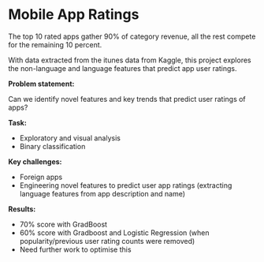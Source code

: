 # Mobile App Ratings 

The top 10 rated apps gather 90% of category revenue, all the rest compete for the remaining 10 percent.

With data extracted from the itunes data from Kaggle, this project explores the non-language and language features that predict app user ratings.

**Problem statement:**

Can we identify novel features and key trends that predict user ratings of apps? 

**Task:**

- Exploratory and visual analysis 
- Binary classification 

**Key challenges:**
- Foreign apps 
- Engineering novel features to predict user app ratings (extracting language features from app description and name) 

**Results:**
- 70% score with GradBoost
- 60% score with Gradboost and Logistic Regression (when popularity/previous user rating counts were removed) 
- Need further work to optimise this
